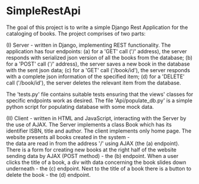 # SimpleRestApi
The goal of this project is to write a simple Django Rest Application for the cataloging of books. 
The project comprises of two parts:

(I) Server - written in Django, implementing REST functionality. The application has four endpoints:
(a) for a 'GET' call  ('/' address),  the server responds with serialized json version of all the books from the database; 
(b) for a 'POST' call ('/' address), the server saves a new book in the database with the sent json data;
(c) for a 'GET' call ('/book/id'), the server responds with a complete json information of the specified item;
(d) for a 'DELETE' call ('/book/id'), the server deletes the relevant item from the database.

The 'tests.py' file contains suitable tests ensuring that the views' classes for specific endpoints work as desired.
The file 'Api/populate_db.py' is a simple python script for populating database with some mock data.

(II) Client - written in HTML and JavaScript, interacting with the Server by the use of AJAX. 
The Server implements a class Book which has its identifier ISBN, title and author. 
The client implements only home page. The website presents all books created in the system -  
the data are read in from the address '/' using AJAX (the (a) endpoint). 
There is a form for creating new books at the right half of the website sending data by AJAX (POST method) - 
the (b) endpoint. 
When a user clicks the title of a book, a div with data concerning the book slides down underneath - 
the (c) endpoint. 
Next to the title of a book there is a button to delete the book - the (d) endpoint.

